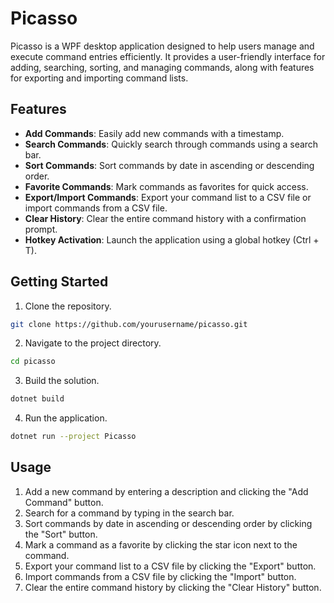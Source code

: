 # Picasso

Picasso is a WPF desktop application designed to help users manage and execute command entries efficiently. It provides a user-friendly interface for adding, searching, sorting, and managing commands, along with features for exporting and importing command lists.

## Features

- **Add Commands**: Easily add new commands with a timestamp.
- **Search Commands**: Quickly search through commands using a search bar.
- **Sort Commands**: Sort commands by date in ascending or descending order.
- **Favorite Commands**: Mark commands as favorites for quick access.
- **Export/Import Commands**: Export your command list to a CSV file or import commands from a CSV file.
- **Clear History**: Clear the entire command history with a confirmation prompt.
- **Hotkey Activation**: Launch the application using a global hotkey (Ctrl + T).

## Getting Started

1. Clone the repository.

```bash
git clone https://github.com/yourusername/picasso.git
```

2. Navigate to the project directory.

```bash
cd picasso
```

3. Build the solution.

```bash
dotnet build
```

4. Run the application.

```bash
dotnet run --project Picasso
```

## Usage

1. Add a new command by entering a description and clicking the "Add Command" button.
2. Search for a command by typing in the search bar.
3. Sort commands by date in ascending or descending order by clicking the "Sort" button.
4. Mark a command as a favorite by clicking the star icon next to the command.
5. Export your command list to a CSV file by clicking the "Export" button.
6. Import commands from a CSV file by clicking the "Import" button.
7. Clear the entire command history by clicking the "Clear History" button.